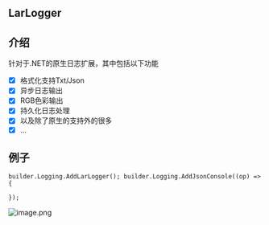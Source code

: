 ## **LarLogger**

## 介绍

针对于.NET的原生日志扩展，其中包括以下功能

*   [x] 格式化支持Txt/Json
*   [x] 异步日志输出
*   [x] RGB色彩输出
*   [x] 持久化日志处理
*   [x] 以及除了原生的支持外的很多
*   [x] ...

## 例子

`builder.Logging.AddLarLogger();
builder.Logging.AddJsonConsole((op) =>
{`

`});`

![image.png](https://note.youdao.com/yws/res/2584/WEBRESOURCE024201c7c8cd8dd9f214f521a80dda7f)
